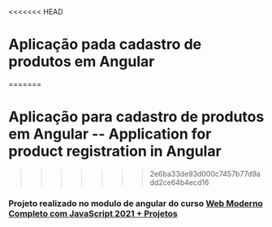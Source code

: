 <<<<<<< HEAD
# Aplicação pada cadastro de produtos em Angular
=======
# Aplicação para cadastro de produtos em Angular -- Application for product registration in Angular
>>>>>>> 2e6ba33de93d000c7457b77d9add2ce64b4ecd16

### Projeto realizado no modulo de angular do curso [Web Moderno Completo com JavaScript 2021 + Projetos](https://www.udemy.com/course/curso-web/)
